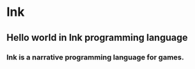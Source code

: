 # Ink
## Hello world in Ink programming language

### Ink is a narrative programming language for games.